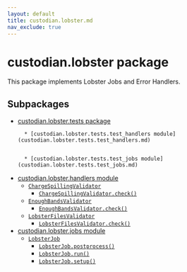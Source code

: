 ```yaml
---
layout: default
title: custodian.lobster.md
nav_exclude: true
---
```


# custodian.lobster package

This package implements Lobster Jobs and Error Handlers.

## Subpackages

* [custodian.lobster.tests package]()
  ```none
    * [custodian.lobster.tests.test_handlers module](custodian.lobster.tests.test_handlers.md)


    * [custodian.lobster.tests.test_jobs module](custodian.lobster.tests.test_jobs.md)
  ```
* [custodian.lobster.handlers module](custodian.lobster.handlers.md)
  * [`ChargeSpillingValidator`](custodian.lobster.handlers.md#custodian.lobster.handlers.ChargeSpillingValidator)
    * [`ChargeSpillingValidator.check()`](custodian.lobster.handlers.md#custodian.lobster.handlers.ChargeSpillingValidator.check)
  * [`EnoughBandsValidator`](custodian.lobster.handlers.md#custodian.lobster.handlers.EnoughBandsValidator)
    * [`EnoughBandsValidator.check()`](custodian.lobster.handlers.md#custodian.lobster.handlers.EnoughBandsValidator.check)
  * [`LobsterFilesValidator`](custodian.lobster.handlers.md#custodian.lobster.handlers.LobsterFilesValidator)
    * [`LobsterFilesValidator.check()`](custodian.lobster.handlers.md#custodian.lobster.handlers.LobsterFilesValidator.check)
* [custodian.lobster.jobs module](custodian.lobster.jobs.md)
  * [`LobsterJob`](custodian.lobster.jobs.md#custodian.lobster.jobs.LobsterJob)
    * [`LobsterJob.postprocess()`](custodian.lobster.jobs.md#custodian.lobster.jobs.LobsterJob.postprocess)
    * [`LobsterJob.run()`](custodian.lobster.jobs.md#custodian.lobster.jobs.LobsterJob.run)
    * [`LobsterJob.setup()`](custodian.lobster.jobs.md#custodian.lobster.jobs.LobsterJob.setup)